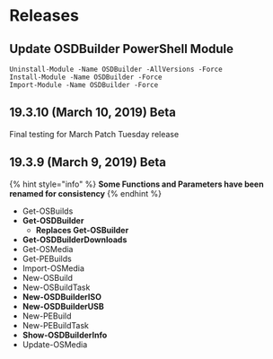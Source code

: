 # Releases

## Update OSDBuilder PowerShell Module

```text
Uninstall-Module -Name OSDBuilder -AllVersions -Force
Install-Module -Name OSDBuilder -Force
Import-Module -Name OSDBuilder -Force
```

## 19.3.10 \(March 10, 2019\) Beta

Final testing for March Patch Tuesday release

## 19.3.9 \(March 9, 2019\) Beta

{% hint style="info" %}
**Some Functions and Parameters have been renamed for consistency**
{% endhint %}

* Get-OSBuilds
* **Get-OSDBuilder**
  * **Replaces Get-OSBuilder**
* **Get-OSDBuilderDownloads**
* Get-OSMedia
* Get-PEBuilds
* Import-OSMedia
* New-OSBuild
* New-OSBuildTask
* **New-OSDBuilderISO**
* **New-OSDBuilderUSB**
* New-PEBuild
* New-PEBuildTask
* **Show-OSDBuilderInfo**
* Update-OSMedia